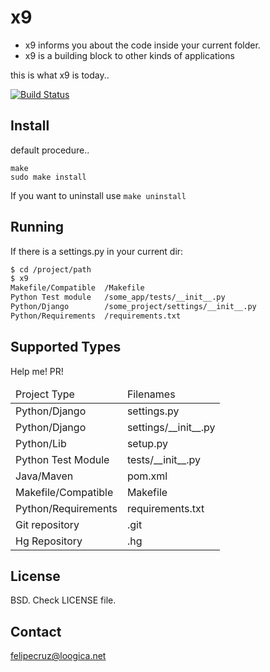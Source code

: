 # x9

* x9 informs you about the code inside your current folder.
* x9 is a building block to other kinds of applications

this is what x9 is today..

[![Build Status](https://secure.travis-ci.org/loogica/x9.png)](http://travis-ci.org/loogica/x9)

## Install

default procedure..

```
make
sudo make install
```

If you want to uninstall use ``make uninstall``

## Running

If there is a settings.py in your current dir:

```sh
$ cd /project/path
$ x9
Makefile/Compatible  /Makefile
Python Test module   /some_app/tests/__init__.py
Python/Django        /some_project/settings/__init__.py
Python/Requirements  /requirements.txt
```

## Supported Types

Help me! PR!

<table>
  <thead>
    <td>Project Type</td>
    <td>Filenames</td>
  </thead>
  <tbody>
    <tr>
      <td>Python/Django</td>
      <td>settings.py</td>
    </tr>
    <tr>
      <td>Python/Django</td>
      <td>settings/__init__.py</td>
    </tr>
    <tr>
      <td>Python/Lib</td>
      <td>setup.py</td>
    </tr>
    <tr>
      <td>Python Test Module</td>
      <td>tests/__init__.py</td>
    </tr>
    <tr>
      <td>Java/Maven</td>
      <td>pom.xml</td>
    </tr>
    <tr>
      <td>Makefile/Compatible</td>
      <td>Makefile</td>
    </tr>
    <tr>
      <td>Python/Requirements</td>
      <td>requirements.txt</td>
    </tr>
    <tr>
      <td>Git repository</td>
      <td>.git</td>
    </tr>
    <tr>
      <td>Hg Repository</td>
      <td>.hg</td>
    </tr>
  </tbody>
</table>

## License

BSD. Check LICENSE file.

## Contact

felipecruz@loogica.net
